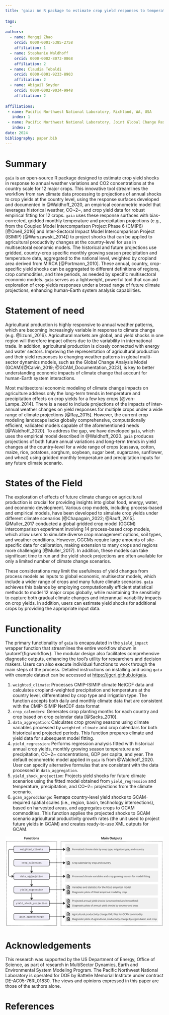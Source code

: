```yaml
---
title: 'gaia: An R package to estimate crop yield responses to temperature and precipitation'

tags:
  - 
authors:
  - name: Mengqi Zhao
    orcid: 0000-0001-5385-2758
    affiliation: 1
  - name: Stephanie Waldhoff
    orcid: 0000-0002-8073-0868
    affiliation: 2
  - name: Claudia Tebaldi
    orcid: 0000-0001-9233-8903
    affiliation: 2
  - name: Abigail Snyder
    orcid: 0000-0002-9034-9948
    affiliation: 2

affiliations:
 - name: Pacific Northwest National Laboratory, Richland, WA, USA
   index: 1
 - name: Pacific Northwest National Laboratory, Joint Global Change Research Institute, College Park, MD, USA
   index: 2
date: 2024
bibliography: paper.bib
---
```


# Summary

`gaia` is an open-source R package designed to estimate crop yield shocks in response to annual weather variations and CO2 concentrations at the country scale for 12 major crops. This innovative tool streamlines the workflow from raw climate data processing to projections of annual shocks to crop yields at the country level, using the response surfaces developed and documented in @Waldhoff_2020, an empirical econometric model that leverages historical weather, CO~2~, and crop yield data for robust empirical fitting for 12 crops. `gaia` uses these response surfaces with bias-corrected, gridded monthly temperature and precipitation projections (e.g., from the Coupled Model Intercomparison Project Phase 6 (CMIP6) [@Oneil_2016] and Inter-Sectoral Impact Model Intercomparison Project (ISIMIP) [@Warszawski_2014]) to project shocks that can be applied to agricultural productivity changes at the country-level for use in multisectoral economic models. The historical and future projections use gridded, country-crop specific monthly growing season precipitation and temperature data, aggregated to the national level, weighted by cropland area derived from MIRCA [@Portmann_2010]. These annual, country, crop-specific yield shocks can be aggregated to different definitions of regions, crop commodities, and time periods, as needed by specific multisectoral economic models. `gaia` serves as a lightweight, powerful tool that can aid exploration of crop yields responses under a broad range of future climate projections, enhancing human-Earth system analysis capabilities.


# Statement of need

Agricultural production is highly responsive to annual weather patterns, which are becoming increasingly variable in response to climate change (e.g. @Iizumi_2016). Agricultural markets are global, and yield shocks in one region will therefore impact others due to the variability in international trade. In addition, agricultural production is closely connected with energy and water sectors. Improving the representation of agricultural production and their yield responses to changing weather patterns in global multi-sector dynamics models, such as the Global Change Analysis Model (GCAM)[@Calvin_2019; @GCAM_Documentation_2023], is key to better understanding economic impacts of climate change that account for human-Earth system interactions.

Most multisectoral economic modeling of climate change impacts on agriculture address only the long-term trends in temperature and precipitation effects on crop yields for a few key crops [@von-Lampe_2014]. There is a need to include projections of the impacts of inter-annual weather changes on yield responses for multiple crops under a wide range of climate projections [@Ray_2015]. However, the current crop modeling landscape lacks globally comprehensive, computationally efficient, validated models capable of the aforementioned needs [@Waldhoff_2020]. To address the gap, we have developed `gaia`, which uses the empirical model described in @Waldhoff_2020. `gaia` produces projections of both future annual variations and long-term trends in yield changes at the country-level for a wide range of crops (cassava, cotton, maize, rice, potatoes, sorghum, soybean, sugar beet, sugarcane, sunflower, and wheat) using gridded monthly temperature and precipitation inputs for any future climate scenario.


# States of the Field

The exploration of effects of future climate change on agricultural production is crucial for providing insights into global food, energy, water, and economic development. Various crop models, including process-based and empirical models, have been developed to simulate crop yields under different climate scenarios [@Chapagain_2022; @Rauff_2015]. @Muller_2017 conducted a global gridded crop model (GGCM) intercomparison experiment involving 14 process-based crop models, which allow users to simulate diverse crop management options, soil types, and weather conditions. However, GGCMs require large amounts of site-specific data for calibration, making extension to many crops and regions more challenging [@Muller_2017]. In addition, these models can take significant time to run and the yield shock projections are often available for only a limited number of climate change scenarios.

These considerations may limit the usefulness of yield changes from process models as inputs to global economic, multisector models, which include a wider range of crops and many future climate scenarios. `gaia` achieves this balance by employing computationally efficient statistical methods to model 12 major crops globally, while maintaining the sensitivity to capture both gradual climate changes and interannual variability impacts on crop yields. In addition, users can estimate yield shocks for additional crops by providing the appropriate input data.


# Functionality

The primary functionality of `gaia` is encapsulated in the `yield_impact` wrapper function that streamlines the entire workflow shown in \autoref{fig:workflow}. The modular design also facilitates comprehensive diagnostic outputs, enhancing the tool’s utility for researchers and decision makers. Users can also execute individual functions to work through the main steps of the process. Detailed instructions on installing and using `gaia` with example dataset can be accessed at https://jgcri.github.io/gaia.

1. `weighted_climate`: Processes CMIP-ISIMIP climate NetCDF data and calculates cropland-weighted precipitation and temperature at the country level, differentiated by crop type and irrigation type. The function accepts both daily and monthly climate data that are consistent with the CMIP-ISIMIP NetCDF data format
2. `crop_calenders`: Generates crop planting months for each country and crop based on crop calendar data [@Sacks_2010].
3. `data_aggregation`: Calculates crop growing seasons using climate variables processed by `weighted_climate` and crop calendars for both historical and projected periods. This function prepares climate and yield data for subsequent model fitting.
4. `yield_regression`: Performs regression analysis fitted with historical annual crop yields, monthly growing season temperature and precipitation, CO~2~ concentrations, GDP per capita, and year. The default econometric model applied in `gaia` is from @Waldhoff_2020. User can specify alternative formulas that are consistent with the data processed in `data_aggregation`.
5. `yield_shock_projection`: Projects yield shocks for future climate scenarios using the fitted model obtained from `yield_regression` and temperature, precipitation, and CO~2~ projections from the climate scenario.
6. `gcam_agprodchange`: Remaps country-level yield shocks to GCAM-required spatial scales (i.e., region, basin, technology intersections), based on harvested areas, and aggregates crops to GCAM commodities. This function applies the projected shocks to GCAM scenario agricultural productivity growth rates (the unit used to project future yields in GCAM) and creates ready-to-use XML outputs for GCAM.


![The gaia workflow showing the functions and the corresponding outputs of modeling crop yield shocks to weather variables using an empirical econometric model. \label{fig:workflow}](workflow.jpg)


# Acknowledgements
This research was supported by the US Department of Energy, Office of Science, as part of research in MultiSector Dynamics, Earth and Environmental System Modeling Program. The Pacific Northwest National Laboratory is operated for DOE by Battelle Memorial Institute under contract DE-AC05-76RL01830. The views and opinions expressed in this paper are those of the authors alone.

# References

